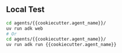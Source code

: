 ## Local Test

```bash
cd agents/{{cookiecutter.agent_name}}/
uv run adk web
# Or
cd agents/{{cookiecutter.agent_name}}/
uv run adk run {{cookiecutter.agent_name}}
``` 